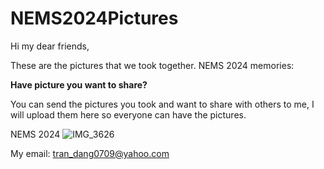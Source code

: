# NEMS2024Pictures
Hi my dear friends,

These are the pictures that we took together.
NEMS 2024 memories: 

**Have picture you want to share?**

You can send the pictures you took and want to share with others to me,
I will upload them here so everyone can have the pictures.

NEMS 2024
![IMG_3626](https://github.com/trandang0709/NEMS2024Pictures/assets/46659362/6de2a428-6bd5-4070-b0f0-5929957f46aa)

My email: tran_dang0709@yahoo.com
